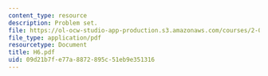 ```yaml
---
content_type: resource
description: Problem set.
file: https://ol-ocw-studio-app-production.s3.amazonaws.com/courses/2-008-design-and-manufacturing-ii-spring-2003/09d21b7fe77a8872895c51eb9e351316_H6.pdf
file_type: application/pdf
resourcetype: Document
title: H6.pdf
uid: 09d21b7f-e77a-8872-895c-51eb9e351316
---
```

